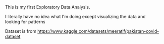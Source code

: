 This is my first Exploratory Data Analysis.

I literally have no idea what I'm doing except visualizing the data and looking for patterns

Dataset is from https://www.kaggle.com/datasets/meeratif/pakistan-covid-dataset
